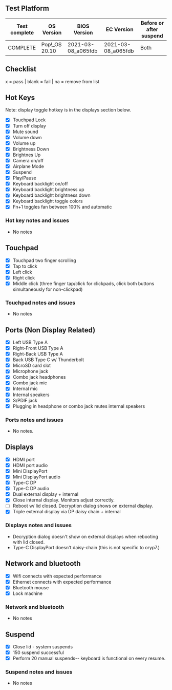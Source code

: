 ## Test Platform

| Test complete | OS Version     | BIOS Version       | EC Version         | Before or after suspend |
| ------------- | -------------- | ------------------ | ------------------ | ----------------------- |
| COMPLETE      | Pop!\_OS 20.10 | 2021-03-08_a065fdb | 2021-03-08_a065fdb | Both                    |

## Checklist
x = pass | blank = fail | na = remove from list

## Hot Keys

Note: display toggle hotkey is in the displays section below.

- [X] Touchpad Lock
- [X] Turn off display
- [X] Mute sound
- [X] Volume down
- [X] Volume up
- [X] Brightness Down
- [X] Brightnes Up
- [X] Camera on/off
- [X] Airplane Mode
- [X] Suspend
- [X] Play/Pause
- [X] Keyboard backlight on/off
- [X] Keyboard backlight brightness up
- [X] Keyboard backlight brightness down
- [X] Keyboard backlight toggle colors
- [X] Fn+1 toggles fan between 100% and automatic

### Hot key notes and issues

- No notes

## Touchpad

- [X] Touchpad two finger scrolling 
- [X] Tap to click
- [X] Left click
- [X] Right click
- [X] Middle click (three finger tap/click for clickpads, click both buttons simultaneously for non-clickpad)

### Touchpad notes and issues

- No notes

## Ports (Non Display Related)

- [X] Left USB Type A
- [X] Right-Front USB Type A
- [X] Right-Back USB Type A
- [X] Back USB Type C w/ Thunderbolt
- [X] MicroSD card slot
- [X] Microphone jack
- [X] Combo jack headphones
- [X] Combo jack mic
- [X] Internal mic
- [X] Internal speakers
- [X] S/PDIF jack
- [X] Plugging in headphone or combo jack mutes internal speakers

### Ports notes and issues

- No notes.

## Displays

- [X] HDMI port
- [X] HDMI port audio
- [X] Mini DisplayPort
- [X] Mini DisplayPort audio
- [X] Type-C DP
- [X] Type-C DP audio
- [X] Dual external display + internal
- [X] Close internal display. Monitors adjust correctly.
- [ ] Reboot w/ lid closed. Decryption dialog shows on external display.
- [X] Triple external display via DP daisy chain + internal

### Displays notes and issues

- Decryption dialog doesn't show on external displays when rebooting with lid closed.
- Type-C DisplayPort doesn't daisy-chain (this is not specific to oryp7.)

## Network and bluetooth

- [X] Wifi connects with expected performance
- [X] Ethernet connects with expected performance
- [X] Bluetooth mouse
- [X] Lock machine

### Network and bluetooth

- No notes

## Suspend

- [X] Close lid - system suspends
- [X] 150 suspend successful
- [X] Perform 20 manual suspends-- keyboard is functional on every resume.

### Suspend notes and issues

- No notes
